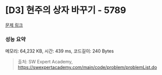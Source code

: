 # [D3] 현주의 상자 바꾸기 - 5789 

[문제 링크](https://swexpertacademy.com/main/code/problem/problemDetail.do?contestProbId=AWYygN36Qn8DFAVm) 

### 성능 요약

메모리: 64,232 KB, 시간: 439 ms, 코드길이: 240 Bytes



> 출처: SW Expert Academy, https://swexpertacademy.com/main/code/problem/problemList.do